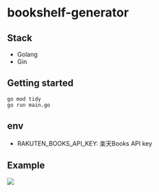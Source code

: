 # bookshelf-generator

## Stack

- Golang
- Gin

## Getting started

```shell
go mod tidy
go run main.go
```

## env

- RAKUTEN_BOOKS_API_KEY: 楽天Books API key

## Example

![](https://bookshelf-generator.onrender.com/)
